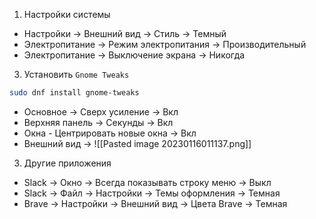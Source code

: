 1. Настройки системы
- Настройки -> Внешний вид -> Стиль -> Темный
- Электропитание -> Режим электропитания -> Производительный
- Электропитание -> Выключение экрана -> Никогда
3. Установить `Gnome Tweaks`
```sh
sudo dnf install gnome-tweaks
```
- Основное -> Сверх усиление -> Вкл
- Верхняя панель -> Секунды -> Вкл
- Окна - Центрировать новые окна -> Вкл
- Внешний вид ->
![[Pasted image 20230116011137.png]]
3. Другие приложения
- Slack -> Окно -> Всегда показывать строку меню -> Выкл
- Slack -> Файл -> Настройки -> Темы оформления -> Темная
- Brave -> Настройки -> Внешний вид -> Цвета Brave -> Темная